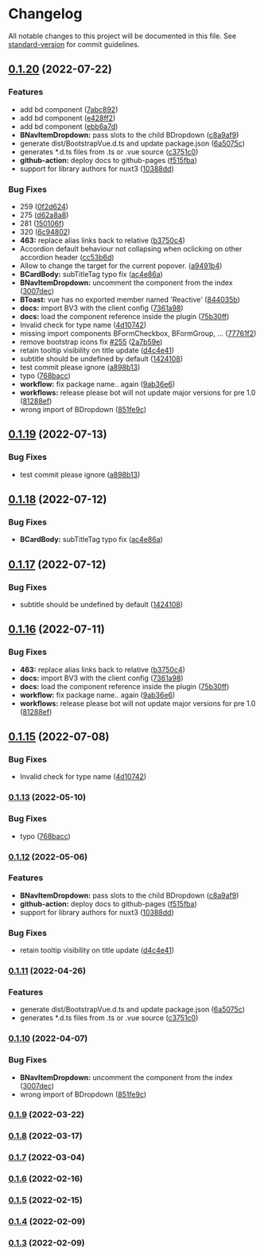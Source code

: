 # Changelog

All notable changes to this project will be documented in this file. See [standard-version](https://github.com/conventional-changelog/standard-version) for commit guidelines.

## [0.1.20](https://github.com/martinjack/bootstrap-vue-3/compare/v0.1.19...v0.1.20) (2022-07-22)


### Features

* add bd component ([7abc892](https://github.com/martinjack/bootstrap-vue-3/commit/7abc892f681758013dca2d4f6a737fe0f0fb6c95))
* add bd component ([e428ff2](https://github.com/martinjack/bootstrap-vue-3/commit/e428ff2dfae7d5bb58e300f2d8fd0148b96e3ca9))
* add bd component ([ebb6a7d](https://github.com/martinjack/bootstrap-vue-3/commit/ebb6a7d00294c194f9ab4d82d690bdfdff0e20ea))
* **BNavItemDropdown:** pass slots to the child BDropdown ([c8a9af9](https://github.com/martinjack/bootstrap-vue-3/commit/c8a9af9831008bfbaf392bca8aeb54f7373ae131))
* generate dist/BootstrapVue.d.ts and update package.json ([6a5075c](https://github.com/martinjack/bootstrap-vue-3/commit/6a5075c392169c9efc7e24393fa4753092627813))
* generates *.d.ts files from .ts or .vue source ([c3751c0](https://github.com/martinjack/bootstrap-vue-3/commit/c3751c09e50cc3e48bca7b1d6bf05cf6333ab94e))
* **github-action:** deploy docs to github-pages ([f515fba](https://github.com/martinjack/bootstrap-vue-3/commit/f515fba3947931743c16831d622715b48bea53d6))
* support for library authors for nuxt3 ([10388dd](https://github.com/martinjack/bootstrap-vue-3/commit/10388dddc0a484ec6e8b90676dbb3cc3a095406b))


### Bug Fixes

* 259 ([0f2d624](https://github.com/martinjack/bootstrap-vue-3/commit/0f2d624b0f778563ed65047c4cabddb67fc9a387))
* 275 ([d62a8a8](https://github.com/martinjack/bootstrap-vue-3/commit/d62a8a8e55927fc211e3c0de8a65399c6b54c28a))
* 281 ([150106f](https://github.com/martinjack/bootstrap-vue-3/commit/150106f117be1a8c9b1f2a388100c4ea5f35874f))
* 320 ([6c94802](https://github.com/martinjack/bootstrap-vue-3/commit/6c94802aa521855341fc29ed7d5c65c6cddbeaf0))
* **463:** replace alias links back to relative ([b3750c4](https://github.com/martinjack/bootstrap-vue-3/commit/b3750c45c9b8695215b0799ccf0bff77f580f932))
* Accordion default behaviour not collapsing when oclicking on other accordion header ([cc53b6d](https://github.com/martinjack/bootstrap-vue-3/commit/cc53b6de828860bb769f133ac2d30400a0a54c9e))
* Allow to change the target for the current popover. ([a9491b4](https://github.com/martinjack/bootstrap-vue-3/commit/a9491b4290936ec3998b23228d5368a521cf1394))
* **BCardBody:** subTitleTag typo fix ([ac4e86a](https://github.com/martinjack/bootstrap-vue-3/commit/ac4e86ab6f7f4dc1277498d943615d73a51fd5cc))
* **BNavItemDropdown:** uncomment the component from the index ([3007dec](https://github.com/martinjack/bootstrap-vue-3/commit/3007dec442fa23f2a5a4012b4ef40b621ea9f5bf))
* **BToast:** vue has no exported member named 'Reactive' ([844035b](https://github.com/martinjack/bootstrap-vue-3/commit/844035ba055a4bcad03e195825155e122ba7880a))
* **docs:** import BV3 with the client config ([7361a98](https://github.com/martinjack/bootstrap-vue-3/commit/7361a98c8a3c2c04891828c1a9f90412349d7fbb))
* **docs:** load the component reference inside the plugin ([75b30ff](https://github.com/martinjack/bootstrap-vue-3/commit/75b30ffb59e84f864b9c126a1996eb6e1d3c561d))
* Invalid check for type name ([4d10742](https://github.com/martinjack/bootstrap-vue-3/commit/4d107425e195676fbfe35e16a40192ae10224489))
* missing import components BFormCheckbox, BFormGroup, ... ([77761f2](https://github.com/martinjack/bootstrap-vue-3/commit/77761f2a25d375d9c6b84031f7f171950d5db750))
* remove bootstrap icons fix [#255](https://github.com/martinjack/bootstrap-vue-3/issues/255) ([2a7b59e](https://github.com/martinjack/bootstrap-vue-3/commit/2a7b59e16ff625cf2ce6ed6153951047f8f2d662))
* retain tooltip visibility on title update ([d4c4e41](https://github.com/martinjack/bootstrap-vue-3/commit/d4c4e4110017b4186e29e49300b2e574141f9ae2))
* subtitle should be undefined by default ([1424108](https://github.com/martinjack/bootstrap-vue-3/commit/1424108bf8ea6e38efd46bdb549cc26937504b17))
* test commit please ignore ([a898b13](https://github.com/martinjack/bootstrap-vue-3/commit/a898b1365ee860fad760d9d98be1bff1d6c1b6b1))
* typo ([768bacc](https://github.com/martinjack/bootstrap-vue-3/commit/768bacc546c8588e09b65ca1c600f3bf7af28fce))
* **workflow:** fix package name.. again ([9ab36e6](https://github.com/martinjack/bootstrap-vue-3/commit/9ab36e6582e3bbb451341e1caf5514c7aa642e07))
* **workflows:** release please bot will not update major versions for pre 1.0 ([81288ef](https://github.com/martinjack/bootstrap-vue-3/commit/81288efebee35867f11e268c436d006737a8495a))
* wrong import of BDropdown ([851fe9c](https://github.com/martinjack/bootstrap-vue-3/commit/851fe9c70880dce4f4b85c0f945679a08a2abf24))

## [0.1.19](https://github.com/cdmoro/bootstrap-vue-3/compare/v0.1.18...v0.1.19) (2022-07-13)


### Bug Fixes

* test commit please ignore ([a898b13](https://github.com/cdmoro/bootstrap-vue-3/commit/a898b1365ee860fad760d9d98be1bff1d6c1b6b1))

## [0.1.18](https://github.com/cdmoro/bootstrap-vue-3/compare/v0.1.17...v0.1.18) (2022-07-12)


### Bug Fixes

* **BCardBody:** subTitleTag typo fix ([ac4e86a](https://github.com/cdmoro/bootstrap-vue-3/commit/ac4e86ab6f7f4dc1277498d943615d73a51fd5cc))

## [0.1.17](https://github.com/cdmoro/bootstrap-vue-3/compare/v0.1.16...v0.1.17) (2022-07-12)


### Bug Fixes

* subtitle should be undefined by default ([1424108](https://github.com/cdmoro/bootstrap-vue-3/commit/1424108bf8ea6e38efd46bdb549cc26937504b17))

## [0.1.16](https://github.com/cdmoro/bootstrap-vue-3/compare/v0.1.15...v0.1.16) (2022-07-11)


### Bug Fixes

* **463:** replace alias links back to relative ([b3750c4](https://github.com/cdmoro/bootstrap-vue-3/commit/b3750c45c9b8695215b0799ccf0bff77f580f932))
* **docs:** import BV3 with the client config ([7361a98](https://github.com/cdmoro/bootstrap-vue-3/commit/7361a98c8a3c2c04891828c1a9f90412349d7fbb))
* **docs:** load the component reference inside the plugin ([75b30ff](https://github.com/cdmoro/bootstrap-vue-3/commit/75b30ffb59e84f864b9c126a1996eb6e1d3c561d))
* **workflow:** fix package name.. again ([9ab36e6](https://github.com/cdmoro/bootstrap-vue-3/commit/9ab36e6582e3bbb451341e1caf5514c7aa642e07))
* **workflows:** release please bot will not update major versions for pre 1.0 ([81288ef](https://github.com/cdmoro/bootstrap-vue-3/commit/81288efebee35867f11e268c436d006737a8495a))

## [0.1.15](https://github.com/cdmoro/bootstrap-vue-3/compare/v0.1.14...v0.1.15) (2022-07-08)


### Bug Fixes

* Invalid check for type name ([4d10742](https://github.com/cdmoro/bootstrap-vue-3/commit/4d107425e195676fbfe35e16a40192ae10224489))

### [0.1.13](https://github.com/cdmoro/bootstrap-vue-3/compare/v0.1.12...v0.1.13) (2022-05-10)

### Bug Fixes

- typo ([768bacc](https://github.com/cdmoro/bootstrap-vue-3/commit/768bacc546c8588e09b65ca1c600f3bf7af28fce))

### [0.1.12](https://github.com/cdmoro/bootstrap-vue-3/compare/v0.1.11...v0.1.12) (2022-05-06)

### Features

- **BNavItemDropdown:** pass slots to the child BDropdown ([c8a9af9](https://github.com/cdmoro/bootstrap-vue-3/commit/c8a9af9831008bfbaf392bca8aeb54f7373ae131))
- **github-action:** deploy docs to github-pages ([f515fba](https://github.com/cdmoro/bootstrap-vue-3/commit/f515fba3947931743c16831d622715b48bea53d6))
- support for library authors for nuxt3 ([10388dd](https://github.com/cdmoro/bootstrap-vue-3/commit/10388dddc0a484ec6e8b90676dbb3cc3a095406b))

### Bug Fixes

- retain tooltip visibility on title update ([d4c4e41](https://github.com/cdmoro/bootstrap-vue-3/commit/d4c4e4110017b4186e29e49300b2e574141f9ae2))

### [0.1.11](https://github.com/cdmoro/bootstrap-vue-3/compare/v0.1.10...v0.1.11) (2022-04-26)

### Features

- generate dist/BootstrapVue.d.ts and update package.json ([6a5075c](https://github.com/cdmoro/bootstrap-vue-3/commit/6a5075c392169c9efc7e24393fa4753092627813))
- generates \*.d.ts files from .ts or .vue source ([c3751c0](https://github.com/cdmoro/bootstrap-vue-3/commit/c3751c09e50cc3e48bca7b1d6bf05cf6333ab94e))

### [0.1.10](https://github.com/cdmoro/bootstrap-vue-3/compare/v0.1.9...v0.1.10) (2022-04-07)

### Bug Fixes

- **BNavItemDropdown:** uncomment the component from the index ([3007dec](https://github.com/cdmoro/bootstrap-vue-3/commit/3007dec442fa23f2a5a4012b4ef40b621ea9f5bf))
- wrong import of BDropdown ([851fe9c](https://github.com/cdmoro/bootstrap-vue-3/commit/851fe9c70880dce4f4b85c0f945679a08a2abf24))

### [0.1.9](https://github.com/cdmoro/bootstrap-vue-3/compare/v0.1.8...v0.1.9) (2022-03-22)

### [0.1.8](https://github.com/cdmoro/bootstrap-vue-3/compare/v0.1.7...v0.1.8) (2022-03-17)

### [0.1.7](https://github.com/cdmoro/bootstrap-vue-3/compare/v0.1.6...v0.1.7) (2022-03-04)

### [0.1.6](https://github.com/cdmoro/bootstrap-vue-3/compare/v0.1.5...v0.1.6) (2022-02-16)

### [0.1.5](https://github.com/cdmoro/bootstrap-vue-3/compare/v0.1.4...v0.1.5) (2022-02-15)

### [0.1.4](https://github.com/cdmoro/bootstrap-vue-3/compare/v0.1.3...v0.1.4) (2022-02-09)

### [0.1.3](https://github.com/cdmoro/bootstrap-vue-3/compare/v0.1.2...v0.1.3) (2022-02-09)
